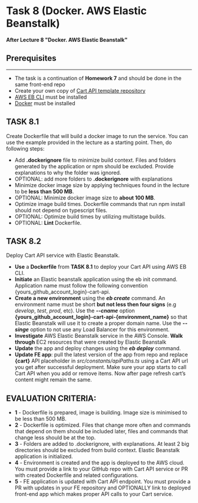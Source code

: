 # Task 8 (Docker. AWS Elastic Beanstalk)

**After Lecture 8 "Docker. AWS Elastic Beanstalk"**

## Prerequisites
---

- The task is a continuation of **Homework 7** and should be done in the same front-end repo
- Create your own copy of [Cart API template repository](https://github.com/boale/rs-cart-api)
- [AWS EB CLI](https://docs.aws.amazon.com/elasticbeanstalk/latest/dg/eb-cli3-install.html) must be installed
- [Docker](https://docs.docker.com/get-docker/) must be installed

## TASK 8.1
   
Create Dockerfile that will build a docker image to run the service. You can use the example provided in the lecture as a starting point. Then, do following steps:
   
- Add **.dockerignore** file to minimize build context. Files and folders generated by the application or npm should be excluded. Provide explanations to why the folder was ignored.
- OPTIONAL: add more folders to **.dockerignore** with explanations
- Minimize docker image size by applying techniques found in the lecture to be **less than 500 MB**.
- OPTIONAL: Minimize docker image size to **about 100 MB**.
- Optimize image build times. Dockerfile commands that run npm install should not depend on typescript files.
- OPTIONAL: Optimize build times by utilizing multistage builds.
- OPTIONAL: **Lint** Dockerfile.

## TASK 8.2

Deploy Cart API service with Elastic Beanstalk.
- **Use** a **Dockerfile** from **TASK 8.1** to deploy your Cart API using AWS EB CLI.
- **Initiate** an Elastic beanstalk application using the eb init command. Application name must follow the following convention {yours_github_account_login}-cart-api.
- **Create a new environment** using the **_eb create_** command. An environment name must be short **but not less then four signs** (e.g _develop_, _test_, _prod_, etc). Use the **_--cname_** option **{yours_github_account_login}-cart-api-{environment_name}** so that Elastic Beanstalk will use it to create a proper domain name. Use the _**--singe**_ option to not use any Load Balancer for this environment.
- **Investigate** AWS Elastic Beanstalk service in the AWS Console. **Walk through** EC2 resources that were created by Elastic Beanstalk
- **Update** the app and deploy changes using the **_eb deploy_** command.
- **Update FE app**: pull the latest version of the app from repo and replace **{cart}** API placeholder in _src/constants/apiPaths.ts_ using a Cart API url you get after successful deployment. Make sure your app starts to call Cart API when you add or remove items. Now after page refresh cart’s content might remain the same.

## EVALUATION CRITERIA:
    
*   **1** - Dockerfile is prepared, image is building. Image size is minimised to be less than 500 MB.
*   **2** - Dockerfile is optimized. Files that change more often and commands that depend on them should be included later, files and commands that change less should be at the top.
*   **3** - Folders are added to .dockerignore, with explanations. At least 2 big directories should be excluded from build context. Elastic Beanstalk application is initialized.
*   **4** - Environment is created and the app is deployed to the AWS cloud. You must provide a link to your GitHub repo with Cart API service or PR with created Dockerfile and related configurations.
*   **5** - FE application is updated with Cart API endpoint. You must provide a PR with updates in your FE repository and OPTIONALLY link to deployed front-end app which makes proper API calls to your Cart service.

